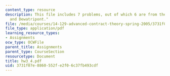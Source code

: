 ```yaml
---
content_type: resource
description: This file includes 7 problems, out of which 6 are from the book "Bolton
  and Dewatripont."
file: /media/courses/14-129-advanced-contract-theory-spring-2005/3731f07e8860552fe2f06c37fb493cdf_hw3_4.pdf
file_type: application/pdf
learning_resource_types:
- Assignments
ocw_type: OCWFile
parent_title: Assignments
parent_type: CourseSection
resourcetype: Document
title: hw3_4.pdf
uid: 3731f07e-8860-552f-e2f0-6c37fb493cdf
---
```

